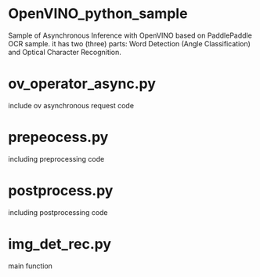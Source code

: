 # OpenVINO_python_sample
Sample of Asynchronous Inference with OpenVINO
based on PaddlePaddle OCR sample.
it has two (three) parts:  Word Detection  (Angle Classification) and Optical Character Recognition.

# ov_operator_async.py 
include  ov asynchronous request code

# prepeocess.py
including preprocessing code

# postprocess.py
including postprocessing code

# img_det_rec.py
main function
